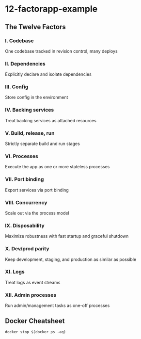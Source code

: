 # 12-factorapp-example

## The Twelve Factors
### I. Codebase
One codebase tracked in revision control, many deploys

### II. Dependencies
Explicitly declare and isolate dependencies

### III. Config
Store config in the environment

### IV. Backing services
Treat backing services as attached resources

### V. Build, release, run
Strictly separate build and run stages

### VI. Processes
Execute the app as one or more stateless processes

### VII. Port binding
Export services via port binding

### VIII. Concurrency
Scale out via the process model

### IX. Disposability
Maximize robustness with fast startup and graceful shutdown

### X. Dev/prod parity
Keep development, staging, and production as similar as possible

### XI. Logs
Treat logs as event streams

### XII. Admin processes
Run admin/management tasks as one-off processes

## Docker Cheatsheet

```
docker stop $(docker ps -aq) 
```